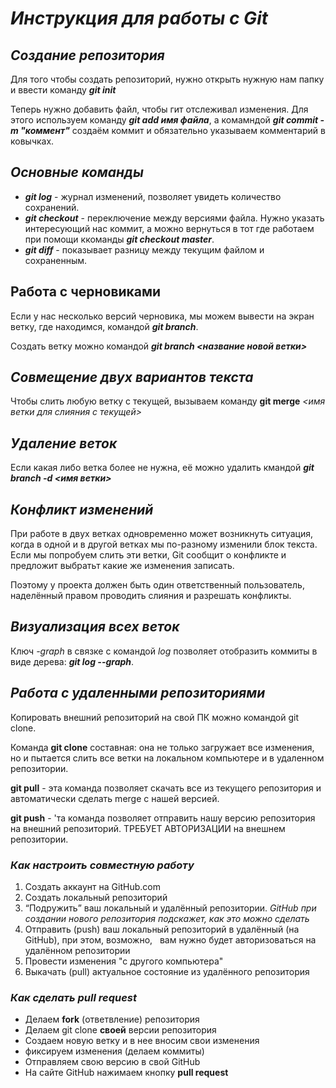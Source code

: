 # *Инструкция для работы с Git*

## *Создание репозитория*
Для того чтобы создать репозиторий, нужно открыть нужную нам папку и ввести команду ***git init***

Теперь нужно добавить файл, чтобы гит отслеживал изменения. Для этого используем команду ***git add  имя файла***, а комамндой ***git commit -m "коммент"*** создаём коммит и обязательно указываем комментарий в ковычках.

## *Основные команды*

* __*git log*__ - журнал изменений, позволяет увидеть количество сохранений.
* __*git checkout*__ - переключение между версиями файла. Нужно указать интересующий нас коммит, а можно вернуться в тот где работаем при помощи ккоманды __*git checkout master*__.
* __*git diff*__ - показывает разницу между текущим файлом и сохраненным.

## Работа с черновиками

Если у нас несколько версий черновика, мы можем вывести на экран ветку, где находимся, командой __*git branch*__.

Создать ветку можно командой __*git branch <название новой ветки>*__

## *Совмещение двух вариантов текста*

Чтобы слить любую ветку с текущей, вызываем команду **git merge** *<имя ветки для слияния с текущей>*

## *Удаление веток*
Если какая либо ветка более не нужна, её можно удалить кмандой __*git branch -d <имя ветки>*__

## *Конфликт изменений*
При работе в двух ветках одновременно может возникнуть ситуация, когда в одной и в другой ветках мы по-разному изменили блок текста. Если мы попробуем слить эти ветки, Git сообщит о конфликте и предложит выбратьт какие же изменения записать.

Поэтому у проекта должен быть один ответственный пользователь, наделённый правом проводить слияния и разрешать конфликты.

## *Визуализация всех веток*
Ключ *-graph* в связке с командой *log* позволяет отобразить коммиты в виде дерева: __*git log --graph*__.

## *Работа с удаленными репозиториями*
Копировать внешний репозиторий на свой ПК можно командой git clone.

Команда **git clone** составная: она не только загружает все изменения, но и пытается слить все ветки на локальном компьютере и в удаленном репозитории.

**git pull** - эта команда позволяет скачать все из текущего репозитория и автоматически сделать merge с нашей версией.

**git push** - 'та команда позволяет отправить нашу версию репозитория на внешний репозиторий. ТРЕБУЕТ АВТОРИЗАЦИИ на внешнем репозитории.

### *Как настроить совместную работу*
1. Создать аккаунт на GitHub.com
2. Создать локальный репозиторий
3. “Подружить” ваш локальный и удалённый репозитории. *GitHub при создании нового репозитория подскажет, как это можно сделать*
4. Отправить (push) ваш локальный репозиторий в удалённый (на GitHub), при этом, возможно,  
вам нужно будет авторизоваться на удалённом репозитории
5. Провести изменения "с другого компьютера"
6. Выкачать (pull) актуальное состояние из удалённого репозитория

### *Как сделать pull request*
* Делаем **fork** (ответвление) репозитория
* Делаем git clone **своей** версии репозитория
* Создаем новую ветку и в нее вносим свои изменения
* фиксируем изменения (делаем коммиты)
* Отправляем свою версию в свой GitHub
* На сайте GitHub нажимаем кнопку **pull request**
